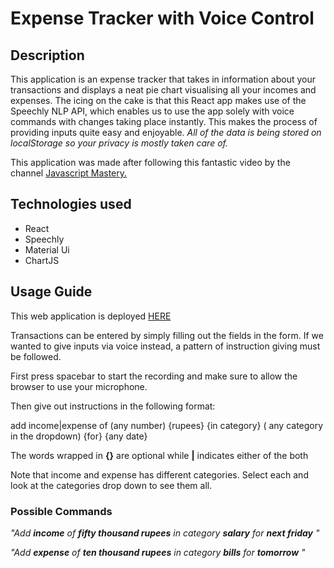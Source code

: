 <h1>Expense Tracker with Voice Control</h1>
<h2>Description</h2>
<p>This application is an expense tracker that takes in information about your transactions and displays a neat 
    pie chart visualising all your incomes and expenses. The icing on the cake is that this React app makes use 
    of the Speechly NLP API, which enables us to use the app solely with voice commands with changes taking place
    instantly. This makes the process of providing inputs quite easy and enjoyable. <em>All of the data is being stored on 
        localStorage so your privacy is mostly taken care of.
    </em>
</p>
<p>This application was made after following this fantastic video by the channel <a href="https://www.youtube.com/watch?v=NnUFOWR_V4Y">Javascript Mastery.</a> </p>
<h2>Technologies used</h2>
<ul>
    <li>React</li>
    <li>Speechly</li>
    <li>Material Ui</li>
    <li>ChartJS</li>
</ul>
<h2>Usage Guide</h2>
<p>
    This web application is deployed <a href="https://srivathsa-yashwanth.github.io/expense_tracker_voice/">HERE</a>
</p>
<p>
    Transactions can be entered by simply filling out the fields in the form. If we wanted to give inputs via voice 
    instead, a pattern of instruction giving must be followed.
</p>
<p>First press spacebar to start the recording and make sure to allow the browser to use your microphone.</p>
<p>Then give out instructions in the following format:</p>
<p> add income|expense of (any number) {rupees} {in category} ( any category in the dropdown) {for} {any date} </p>
<p>The words wrapped in <strong>{}</strong> are optional while <strong>|</strong> indicates either of the both </p>
<p>Note that income and expense has different categories. Select each and look at the categories drop down to see them all.</p>
<h3>Possible Commands</h3>
<p>
    <em>"Add <strong>income</strong> of <strong>fifty thousand rupees</strong> in category <strong>salary</strong> for <strong>next friday</strong> "</em>
</p>
<p>
    <em>"Add <strong>expense</strong> of <strong>ten thousand rupees</strong> in category <strong>bills</strong> for <strong>tomorrow</strong> "</em>
</p>

